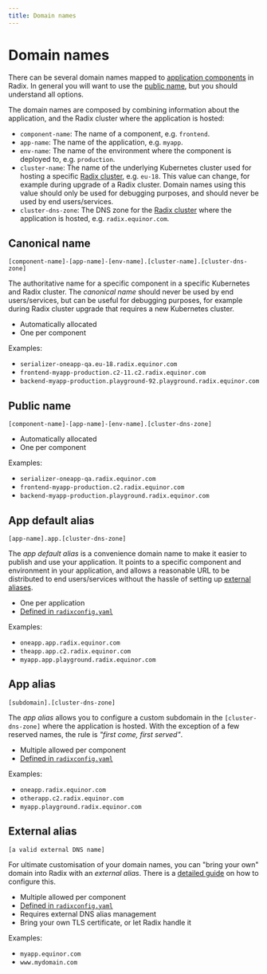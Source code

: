 ```yaml
---
title: Domain names
---
```


# Domain names

There can be several domain names mapped to [application components](/start/radix-concepts/index.md#component) in Radix. In general you will want to use the [public name](#public-name), but you should understand all options.

The domain names are composed by combining information about the application, and the Radix cluster where the application is hosted:

- `component-name`: The name of a component, e.g. `frontend`.
- `app-name`: The name of the application, e.g. `myapp`.
- `env-name`: The name of the environment where the component is deployed to, e.g. `production`.
- `cluster-name`: The name of the underlying Kubernetes cluster used for hosting a specific [Radix cluster](../../start/radix-clusters/), e.g. `eu-18`. This value can change, for example during upgrade of a Radix cluster. Domain names using this value should only be used for debugging purposes, and should never be used by end users/services.
- `cluster-dns-zone`: The DNS zone for the [Radix cluster](../../start/radix-clusters/) where the application is hosted, e.g. `radix.equinor.com`.

## Canonical name

```text
[component-name]-[app-name]-[env-name].[cluster-name].[cluster-dns-zone]
```

The authoritative name for a specific component in a specific Kubernetes and Radix cluster. The _canonical name_ should never be used by end users/services, but can be useful for debugging purposes, for example during Radix cluster upgrade that requires a new Kubernetes cluster.

- Automatically allocated
- One per component

Examples:

- `serializer-oneapp-qa.eu-18.radix.equinor.com`
- `frontend-myapp-production.c2-11.c2.radix.equinor.com`
- `backend-myapp-production.playground-92.playground.radix.equinor.com`

## Public name

```text
[component-name]-[app-name]-[env-name].[cluster-dns-zone]
```

- Automatically allocated
- One per component

Examples:

- `serializer-oneapp-qa.radix.equinor.com`
- `frontend-myapp-production.c2.radix.equinor.com`
- `backend-myapp-production.playground.radix.equinor.com`

## App default alias

```text
[app-name].app.[cluster-dns-zone]
```

The _app default alias_ is a convenience domain name to make it easier to publish and use your application. It points to a specific component and environment in your application, and allows a reasonable URL to be distributed to end users/services without the hassle of setting up [external aliases](#external-alias).

- One per application
- [Defined in `radixconfig.yaml`](/radix-config/index.md#dnsappalias)

Examples:

- `oneapp.app.radix.equinor.com`
- `theapp.app.c2.radix.equinor.com`
- `myapp.app.playground.radix.equinor.com`

## App alias

```text
[subdomain].[cluster-dns-zone]
```

The _app alias_ allows you to configure a custom subdomain in the `[cluster-dns-zone]` where the application is hosted. With the exception of a few reserved names, the rule is _"first come, first served"_.


- Multiple allowed per component
- [Defined in `radixconfig.yaml`](/radix-config/index.md#dnsalias)

Examples:

- `oneapp.radix.equinor.com`
- `otherapp.c2.radix.equinor.com`
- `myapp.playground.radix.equinor.com`

## External alias

```text
[a valid external DNS name]
```

For ultimate customisation of your domain names, you can "bring your own" domain into Radix with an _external alias_. There is a [detailed guide](/guides/external-alias/) on how to configure this.

- Multiple allowed per component
- [Defined in `radixconfig.yaml`](/radix-config/index.md#dnsexternalalias)
- Requires external DNS alias management
- Bring your own TLS certificate, or let Radix handle it

Examples:

- `myapp.equinor.com`
- `www.mydomain.com`
